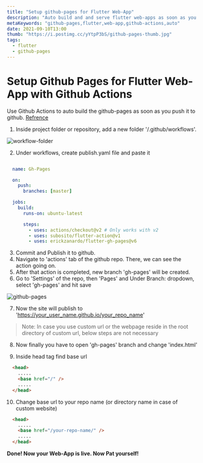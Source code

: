 ```yaml
---
title: "Setup github-pages for Flutter Web-App"
description: "Auto build and and serve flutter web-apps as soon as you commit and push them to github with github actions"
metaKeywords: "github-pages,flutter,web-app,github-actions,auto"
date: 2021-09-10T13:00
thumb: "https://i.postimg.cc/yYtpP3bS/github-pages-thumb.jpg"
tags:
  - flutter
  - github-pages
---
```

# Setup Github Pages for Flutter Web-App with Github Actions

Use Github Actions to auto build the github-pages as soon as you push it to github.
[Refrence](https://github.com/Roopaish/Ultimate-Flutter-App)

1. Inside project folder or repository, add a new folder '/.github/workflows'.

<img src='https://i.postimg.cc/FHcK1v6v/workflow-folder.png' alt='workflow-folder'/>

2. Under workflows, create publish.yaml file and paste it

```yaml

  name: Gh-Pages

  on:
    push:
      branches: [master]

  jobs:
    build:
      runs-on: ubuntu-latest

      steps:
        - uses: actions/checkout@v2 # Only works with v2
        - uses: subosito/flutter-action@v1
        - uses: erickzanardo/flutter-gh-pages@v6


```

3. Commit and Publish it to github.
4. Navigate to 'actions' tab of the github repo. There, we can see the action going on.
5. After that action is completed, new branch 'gh-pages' will be created.
6. Go to 'Settings' of the repo, then 'Pages' and Under Branch: dropdown, select 'gh-pages' and hit save

<img src='https://i.postimg.cc/j50WXXDp/github-pages.png' alt='github-pages'/>

7. Now the site will publish to
   'https://your_user_name.github.io/your_repo_name'

> Note: In case you use custom url or the webpage reside in the root directory of custom url, below steps are not necessary

8. Now finally you have to open 'gh-pages' branch and change 'index.html'

9. Inside head tag find base url
```html
  <head>
    .....
    <base href="/" />
    .....
  </head>
```
10. Change base url to your repo name (or directory name in case of custom website)

```html
  <head>
    .....
    <base href="/your-repo-name/" />
    .....
  </head>
```

**Done! Now your Web-App is live. Now Pat yourself!**
